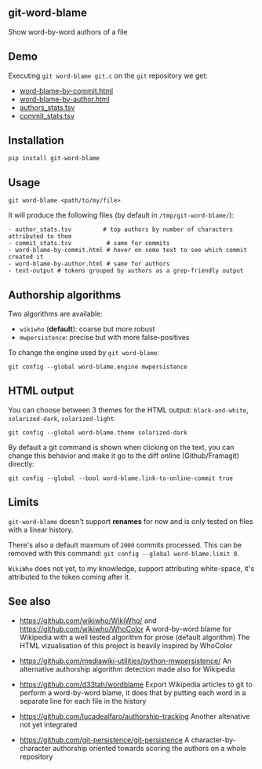 git-word-blame
-------

Show word-by-word authors of a file

## Demo

Executing `git word-blame git.c` on the `git` repository we get:

* [word-blame-by-commit.html](https://dam.io/word-blame/git/word-blame-by-commit.html)
* [word-blame-by-author.html](https://dam.io/word-blame/git/word-blame-by-author.html)
* [authors_stats.tsv](https://dam.io/word-blame/git/author_stats.tsv)
* [commit_stats.tsv](https://dam.io/word-blame/git/commit_stats.tsv)

<!--
[![screenshot](link-to-screenshot)](link_to_demo.html)
-->

## Installation

```
pip install git-word-blame
```


## Usage

```
git word-blame <path/to/my/file>
```

It will produce the following files (by default in `/tmp/git-word-blame/`):

```
- author_stats.tsv         # top authors by number of characters attributed to them
- commit_stats.tsv          # same for commits
- word-blame-by-commit.html # hover on some text to see which commit created it
- word-blame-by-author.html # same for authors
- text-output # tokens grouped by authors as a grep-friendly output
```


## Authorship algorithms

Two algorithms are available:

  - `wikiwho` (**default**): coarse but more robust
  - `mwpersistence`: precise but with more false-positives

To change the engine used by `git word-blame`:

```
git config --global word-blame.engine mwpersistence
```


## HTML output

You can choose between 3 themes for the HTML output: `black-and-white`, `solarized-dark`, `solarized-light`.

```
git config --global word-blame.theme solarized-dark
```

<!-- screenshots/themes.png -->

By default a git command is shown when clicking on the text, you can change this behavior and make it go to the diff online (Github/Framagit) directly:

```
git config --global --bool word-blame.link-to-online-commit true
```


## Limits

`git-word-blame` doesn't support **renames** for now and is only tested on files with a linear history.

There's also a default maxmum of `2000` commits processed. This can be removed with this command: `git config --global word-blame.limit 0`.

`WikiWho` does not yet, to my knowledge, support attributing white-space, it's attributed to the token coming after it.

## See also

 - https://github.com/wikiwho/WikiWho/ and https://github.com/wikiwho/WhoColor
   A word-by-word blame for Wikipedia with a well tested algorithm for prose (default algorithm)
   The HTML vizualisation of this project is heavily inspired by WhoColor

 - https://github.com/mediawiki-utilities/python-mwpersistence/
   An alternative authorship algorithm detection made also for Wikipedia

 - https://github.com/d33tah/wordblame
   Export Wikipedia articles to git to perform a word-by-word blame, it does that by
   putting each word in a separate line for each file in the history

 - https://github.com/lucadealfaro/authorship-tracking
   Another altenative not yet integrated

 - https://github.com/git-persistence/git-persistence
   A character-by-character authorship oriented towards scoring the authors on a whole repository

